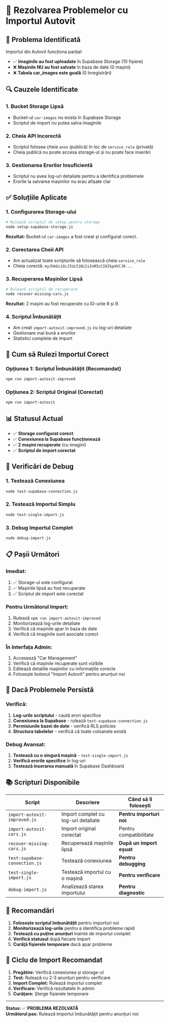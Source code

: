 # 🔧 Rezolvarea Problemelor cu Importul Autovit

## 🚨 **Problema Identificată**

Importul din Autovit funcționa parțial:
- ✅ **Imaginile au fost uploadate** în Supabase Storage (10 fișiere)
- ❌ **Mașinile NU au fost salvate** în baza de date (0 mașini)
- ❌ **Tabela car_images este goală** (0 înregistrări)

## 🔍 **Cauzele Identificate**

### 1. **Bucket Storage Lipsă**
- Bucket-ul `car-images` nu exista în Supabase Storage
- Scriptul de import nu putea salva imaginile

### 2. **Cheia API Incorectă**
- Scriptul folosea cheia `anon` (publică) în loc de `service_role` (privată)
- Cheia publică nu poate accesa storage-ul și nu poate face inserări

### 3. **Gestionarea Erorilor Insuficientă**
- Scriptul nu avea log-uri detaliate pentru a identifica problemele
- Erorile la salvarea mașinilor nu erau afișate clar

## ✅ **Soluțiile Aplicate**

### 1. **Configurarea Storage-ului**
```bash
# Rulează scriptul de setup pentru storage
node setup-supabase-storage.js
```

**Rezultat:** Bucket-ul `car-images` a fost creat și configurat corect.

### 2. **Corectarea Cheii API**
- Am actualizat toate scripturile să folosească cheia `service_role`
- Cheia corectă: `eyJhbGciOiJIUzI1NiIsInR5cCI6IkpXVCJ9...`

### 3. **Recuperarea Mașinilor Lipsă**
```bash
# Rulează scriptul de recuperare
node recover-missing-cars.js
```

**Rezultat:** 2 mașini au fost recuperate cu ID-urile 8 și 9.

### 4. **Scriptul Îmbunătățit**
- Am creat `import-autovit-improved.js` cu log-uri detaliate
- Gestionare mai bună a erorilor
- Statistici complete de import

## 🚀 **Cum să Rulezi Importul Corect**

### **Opțiunea 1: Scriptul Îmbunătățit (Recomandat)**
```bash
npm run import-autovit-improved
```

### **Opțiunea 2: Scriptul Original (Corectat)**
```bash
npm run import-autovit
```

## 📊 **Statusul Actual**

- ✅ **Storage configurat corect**
- ✅ **Conexiunea la Supabase funcționează**
- ✅ **2 mașini recuperate** (cu imagini)
- ✅ **Scriptul de import corectat**

## 🔧 **Verificări de Debug**

### **1. Testează Conexiunea**
```bash
node test-supabase-connection.js
```

### **2. Testează Importul Simplu**
```bash
node test-single-import.js
```

### **3. Debug Importul Complet**
```bash
node debug-import.js
```

## 📋 **Pașii Următori**

### **Imediat:**
1. ✅ Storage-ul este configurat
2. ✅ Mașinile lipsă au fost recuperate
3. ✅ Scriptul de import este corectat

### **Pentru Următorul Import:**
1. Rulează `npm run import-autovit-improved`
2. Monitorizează log-urile detaliate
3. Verifică că mașinile apar în baza de date
4. Verifică că imaginile sunt asociate corect

### **În Interfața Admin:**
1. Accesează "Car Management"
2. Verifică că mașinile recuperate sunt vizibile
3. Editează detaliile mașinilor cu informațiile corecte
4. Folosește butonul "Import Autovit" pentru anunțuri noi

## 🚨 **Dacă Problemele Persistă**

### **Verifică:**
1. **Log-urile scriptului** - caută erori specifice
2. **Conexiunea la Supabase** - rulează `test-supabase-connection.js`
3. **Permisiunile bazei de date** - verifică RLS policies
4. **Structura tabelelor** - verifică că toate coloanele există

### **Debug Avansat:**
1. **Testează cu o singură mașină** - `test-single-import.js`
2. **Verifică erorile specifice** în log-uri
3. **Testează inserarea manuală** în Supabase Dashboard

## 📚 **Scripturi Disponibile**

| Script | Descriere | Când să îl folosești |
|--------|-----------|----------------------|
| `import-autovit-improved.js` | Import complet cu log-uri detaliate | **Pentru importuri noi** |
| `import-autovit-cars.js` | Import original corectat | Pentru compatibilitate |
| `recover-missing-cars.js` | Recuperează mașinile lipsă | **După un import eșuat** |
| `test-supabase-connection.js` | Testează conexiunea | **Pentru debugging** |
| `test-single-import.js` | Testează importul cu o mașină | **Pentru verificare** |
| `debug-import.js` | Analizează starea importului | **Pentru diagnostic** |

## 🎯 **Recomandări**

1. **Folosește scriptul îmbunătățit** pentru importuri noi
2. **Monitorizează log-urile** pentru a identifica probleme rapid
3. **Testează cu puține anunțuri** înainte de importul complet
4. **Verifică statusul** după fiecare import
5. **Curăță fișierele temporare** dacă apar probleme

## 🔄 **Ciclu de Import Recomandat**

1. **Pregătire:** Verifică conexiunea și storage-ul
2. **Test:** Rulează cu 2-3 anunțuri pentru verificare
3. **Import Complet:** Rulează importul complet
4. **Verificare:** Verifică rezultatele în admin
5. **Curățare:** Șterge fișierele temporare

---

**Status:** ✅ **PROBLEMA REZOLVATĂ**  
**Următorul pas:** Rulează importul îmbunătățit pentru anunțuri noi
